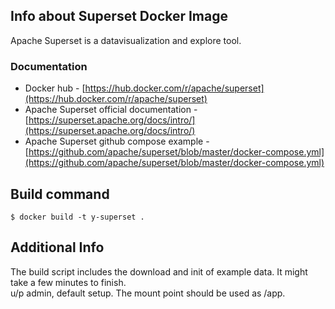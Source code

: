## Info about Superset Docker Image
Apache Superset is a datavisualization and explore tool.    

### Documentation  
- Docker hub - [https://hub.docker.com/r/apache/superset](https://hub.docker.com/r/apache/superset)  
- Apache Superset official documentation - [https://superset.apache.org/docs/intro/](https://superset.apache.org/docs/intro/)  
- Apache Superset github compose example - [https://github.com/apache/superset/blob/master/docker-compose.yml](https://github.com/apache/superset/blob/master/docker-compose.yml)

## Build command  
`$ docker build -t y-superset . ` 

## Additional Info   
The build script includes the download and init of example data. It might take a few minutes to finish.  
u/p admin, default setup.
The mount point should be used as /app.